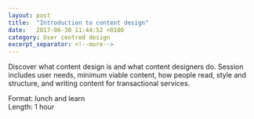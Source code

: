 ```yaml
---
layout: post
title:  "Introduction to content design"
date:   2017-06-30 11:44:52 +0100
category: User centred design
excerpt_separator: <!--more-->
---
```


Discover what content design is and what content designers do. Session includes user needs, minimum viable content, how people read, style and structure, and writing content for transactional services.

Format: lunch and learn  
Length: 1 hour
